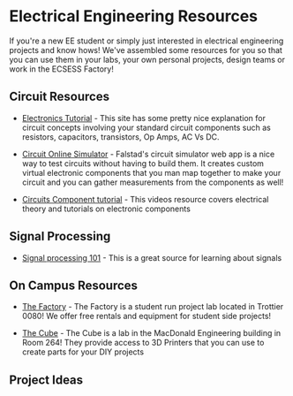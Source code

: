 # Electrical Engineering Resources 

If you're a new EE student or simply just interested in electrical engineering projects and know hows! We've assembled some resources for you so that you can use them in your labs, your own personal projects, design teams or work in the ECSESS Factory!

## Circuit Resources
* [Electronics Tutorial](https://www.electronics-tutorials.ws/) - This site has some pretty nice explanation for circuit concepts involving your standard circuit components such as resistors, capacitors, transistors, Op Amps, AC Vs DC.

* [Circuit Online Simulator](https://www.falstad.com/circuit/) - Falstad's circuit simulator web app is a nice way to test circuits without having to build them. It creates custom virtual electronic components that you man map together to make your circuit and you can gather measurements from the components as well!

* [Circuits Component tutorial](https://www.youtube.com/watch?v=fGI9d0CjI8s&index=1&list=PLYS_1w0FFIANdG78JyJu3tsumsXVIcXUB) - This videos resource covers electrical theory and tutorials on electronic components

## Signal Processing
* [Signal processing 101](https://signalprocessingsociety.org/our-story/signal-processing-101) - This is a great source for learning about signals


## On Campus Resources
* [The Factory](https://www.facebook.com/ecsessfactory/) - The Factory is a student run project lab located in Trottier 0080! We offer free rentals and equipment for student side projects!

* [The Cube](https://www.facebook.com/thecube3dprinting/) - The Cube is a lab in the MacDonald Engineering building in Room 264! They provide access to 3D Printers that you can use to create parts for your DIY projects



## Project Ideas